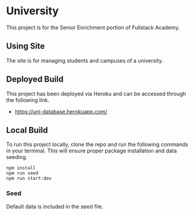 # University
This project is for the Senior Enrichment portion of Fullstack Academy.

## Using Site
The site is for managing students and campuses of a university.

## Deployed Build
This project has been deployed via Heroku and can be accessed through the following link.
- https://uni-database.herokuapp.com/

## Local Build
To run this project locally, clone the repo and run the following commands in your terminal. This will ensure proper package installation and data seeding.

```
npm install
npm run seed
npm run start:dev
```

### Seed
Default data is included in the seed file.
